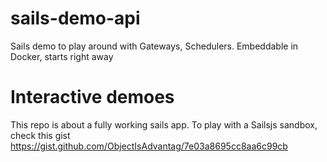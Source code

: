 # sails-demo-api
Sails demo to play around with Gateways, Schedulers. 
Embeddable in Docker, starts right away

# Interactive demoes

This repo is about a fully working sails app.
To play with a Sailsjs sandbox, check this gist
https://gist.github.com/ObjectIsAdvantag/7e03a8695cc8aa6c99cb
